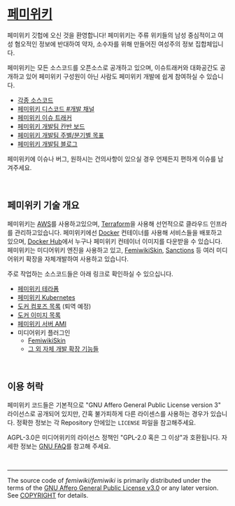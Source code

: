 [페미위키]
========
페미위키 깃헙에 오신 것을 환영합니다! 페미위키는 주류 위키들의 남성 중심적이고 여성 혐오적인 정보에 반대하여 약자, 소수자를 위해 만들어진 여성주의 정보 집합체입니다. 

페미위키는 모든 소스코드를 오픈소스로 공개하고 있으며, 이슈트래커와 대화공간도
공개하고 있어 페미위키 구성원이 아닌 사람도 페미위키 개발에 쉽게 참여하실 수
있습니다.

- [각종 소스코드](https://github.com/femiwiki/)
- [페미위키 디스코드 #개발 채널](https://discord.gg/umzYjJcbvH)
- [페미위키 이슈 트래커](https://github.com/femiwiki/femiwiki/issues)
- [페미위키 개발팀 칸반 보드](https://github.com/orgs/femiwiki/projects/1)
- [페미위키 개발팀 주별/분기별 목표](https://github.com/femiwiki/femiwiki/milestones)
- [페미위키 개발팀 블로그](https://femiwiki.com/w/%ED%8E%98%EB%AF%B8%EC%9C%84%ED%82%A4:%EA%B0%9C%EB%B0%9C_%EB%B8%94%EB%A1%9C%EA%B7%B8)

페미위키에 이슈나 버그, 원하시는 건의사항이 있으실 경우 언제든지 편하게 이슈를
남겨주세요.

&nbsp;

페미위키 기술 개요
--------
페미위키는 [AWS]를 사용하고있으며, [Terraform]을 사용해 선언적으로 클라우드
인프라를 관리하고있습니다. 페미위키에선 [Docker] 컨테이너를 사용해 서비스들을
배포하고 있으며, [Docker Hub]에서 누구나 페미위키 컨테이너 이미지를 다운받을 수
있습니다. 페미위키는 미디어위키 엔진을 사용하고 있고, [FemiwikiSkin],
[Sanctions] 등 여러 미디어위키 확장을 자체개발하여 사용하고 있습니다.

[페미위키]: https://femiwiki.com
[AWS]: https://aws.amazon.com
[Terraform]: https://terraform.io
[Docker]: https://docker.com/
[Docker Hub]: https://hub.docker.com/u/femiwiki/
[FemiwikiSkin]: https://github.com/femiwiki/FemiwikiSkin
[Sanctions]: https://github.com/femiwiki/Sanctions

주로 작업하는 소스코드들은 아래 링크로 확인하실 수 있으십니다.

- [페미위키 테라폼](https://github.com/femiwiki/infra)
- [페미위키 Kubernetes](https://github.com/femiwiki/kubernetes)
- [도커 컴포즈 목록](https://github.com/femiwiki?q=docker-compose+server) (퇴역 예정)
- [도커 이미지 목록](https://github.com/femiwiki?q=docker-image+archived%3Ano)
- [페미위키 서버 AMI](https://github.com/femiwiki/ami)
- 미디어위키 플러그인
  - [FemiwikiSkin]
  - [그 외 자체 개발 확장 기능들](https://github.com/femiwiki?q=mediawiki-extension+fork%3Ano)

&nbsp;

이용 허락
--------
페미위키 코드들은 기본적으로 "GNU Affero General Public License version 3"
라이선스로 공개되어 있지만, 간혹 불가피하게 다른 라이센스를 사용하는 경우가
있습니다. 정확한 정보는 각 Repository 안에있는 `LICENSE` 파일을 참고해주세요.

AGPL-3.0은 미디어위키의 라이선스 정책인 "GPL-2.0 혹은 그 이상"과 호환됩니다.
자세한 정보는 [GNU FAQ]를 참고해 주세요.

[GNU FAQ]: https://www.gnu.org/licenses/gpl-faq.en.html#v2v3Compatibility

&nbsp;

--------

The source code of *femiwiki/femiwiki* is primarily distributed under the terms
of the [GNU Affero General Public License v3.0] or any later version. See
[COPYRIGHT] for details.

[GNU Affero General Public License v3.0]: LICENSE
[COPYRIGHT]: COPYRIGHT
